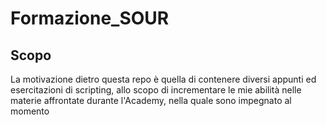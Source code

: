 # Formazione_SOUR

## Scopo

La motivazione dietro questa repo è quella di contenere diversi appunti ed esercitazioni di scripting, allo scopo di incrementare le mie abilità nelle materie affrontate durante l'Academy, nella quale sono impegnato al momento

